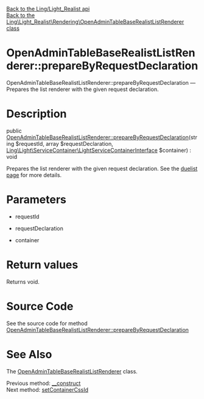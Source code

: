 [Back to the Ling/Light_Realist api](https://github.com/lingtalfi/Light_Realist/blob/master/doc/api/Ling/Light_Realist.md)<br>
[Back to the Ling\Light_Realist\Rendering\OpenAdminTableBaseRealistListRenderer class](https://github.com/lingtalfi/Light_Realist/blob/master/doc/api/Ling/Light_Realist/Rendering/OpenAdminTableBaseRealistListRenderer.md)


OpenAdminTableBaseRealistListRenderer::prepareByRequestDeclaration
================



OpenAdminTableBaseRealistListRenderer::prepareByRequestDeclaration — Prepares the list renderer with the given request declaration.




Description
================


public [OpenAdminTableBaseRealistListRenderer::prepareByRequestDeclaration](https://github.com/lingtalfi/Light_Realist/blob/master/doc/api/Ling/Light_Realist/Rendering/OpenAdminTableBaseRealistListRenderer/prepareByRequestDeclaration.md)(string $requestId, array $requestDeclaration, [Ling\Light\ServiceContainer\LightServiceContainerInterface](https://github.com/lingtalfi/Light/blob/master/doc/api/Ling/Light/ServiceContainer/LightServiceContainerInterface.md) $container) : void




Prepares the list renderer with the given request declaration.
See the [duelist page](https://github.com/lingtalfi/Light_Realist/blob/master/doc/pages/duelist.md) for more details.




Parameters
================


- requestId

    

- requestDeclaration

    

- container

    


Return values
================

Returns void.








Source Code
===========
See the source code for method [OpenAdminTableBaseRealistListRenderer::prepareByRequestDeclaration](https://github.com/lingtalfi/Light_Realist/blob/master/Rendering/OpenAdminTableBaseRealistListRenderer.php#L157-L215)


See Also
================

The [OpenAdminTableBaseRealistListRenderer](https://github.com/lingtalfi/Light_Realist/blob/master/doc/api/Ling/Light_Realist/Rendering/OpenAdminTableBaseRealistListRenderer.md) class.

Previous method: [__construct](https://github.com/lingtalfi/Light_Realist/blob/master/doc/api/Ling/Light_Realist/Rendering/OpenAdminTableBaseRealistListRenderer/__construct.md)<br>Next method: [setContainerCssId](https://github.com/lingtalfi/Light_Realist/blob/master/doc/api/Ling/Light_Realist/Rendering/OpenAdminTableBaseRealistListRenderer/setContainerCssId.md)<br>

